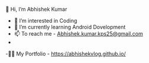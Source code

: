  👋 Hi, I’m Abhishek Kumar
- 👀 I’m interested in Coding
- 🌱 I’m currently learning Android Dovelopment
- 📫 To reach me - Abhishek.kumar.kps25@gmail.com 
- 
-👨‍💻 My Portfolio - https://abhishekvlog.github.io/

<!---
Abhishekvlog/Abhishekvlog is a ✨ special ✨ repository because its `README.md` (this file) appears on your GitHub profile.
You can click the Preview link to take a look at your changes.
--->
